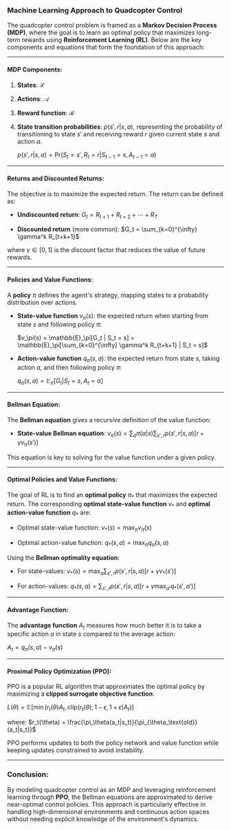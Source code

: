 ### Machine Learning Approach to Quadcopter Control

The quadcopter control problem is framed as a **Markov Decision Process (MDP)**, where the goal is to learn an optimal policy that maximizes long-term rewards using **Reinforcement Learning (RL)**. Below are the key components and equations that form the foundation of this approach:

---

#### **MDP Components**:
1. **States**: $`\mathcal{S}`$ 
2. **Actions**: $`\mathcal{A}`$ 
3. **Reward function**: $`\mathcal{R}`$ 
4. **State transition probabilities**: $`p(s', r|s, a)`$, representing the probability of transitioning to state $`s'`$ and receiving reward $`r`$ given current state $`s`$ and action $`a`$.

   $`p(s', r|s, a) = \text{Pr}(S_t = s', R_t = r | S_{t-1} = s, A_{t-1} = a)`$

---

#### **Returns and Discounted Returns**:
The objective is to maximize the expected return. The return can be defined as:

- **Undiscounted return**:
  $`G_t = R_{t+1} + R_{t+2} + \cdots + R_T`$

- **Discounted return** (more common):
  $`G_t = \sum_{k=0}^{\infty} \gamma^k R_{t+k+1}`$

where $`\gamma \in [0,1]`$ is the discount factor that reduces the value of future rewards.

---

#### **Policies and Value Functions**:
A **policy** $`\pi`$ defines the agent's strategy, mapping states to a probability distribution over actions.

- **State-value function** $`v_\pi(s)`$: the expected return when starting from state $`s`$ and following policy $`\pi`$:

  $`v_\pi(s) = \mathbb{E}_\pi[G_t | S_t = s] = \mathbb{E}_\pi[\sum_{k=0}^{\infty} \gamma^k R_{t+k+1} | S_t = s]`$

- **Action-value function** $`q_\pi(s, a)`$: the expected return from state $`s`$, taking action $`a`$, and then following policy $`\pi`$:

  $`q_\pi(s,a) = \mathbb{E}_\pi[G_t | S_t = s, A_t = a]`$

---

#### **Bellman Equation**:
The **Bellman equation** gives a recursive definition of the value function:

- **State-value Bellman equation**:
  $`v_\pi(s) = \sum_a \pi(a|s) \sum_{s',r} p(s', r | s, a) [r + \gamma v_\pi(s')]`$

This equation is key to solving for the value function under a given policy.

---

#### **Optimal Policies and Value Functions**:
The goal of RL is to find an **optimal policy** $`\pi_*`$ that maximizes the expected return. The corresponding **optimal state-value function** $`v_*`$ and **optimal action-value function** $`q_*`$ are:

- Optimal state-value function:
  $`v_*(s) = \max_\pi v_\pi(s)`$

- Optimal action-value function:
  $`q_*(s,a) = \max_\pi q_\pi(s,a)`$

Using the **Bellman optimality equation**:

- For state-values:
  $`v_*(s) = \max_{a} \sum_{s', r} p(s', r|s,a)[r + \gamma v_*(s')]`$

- For action-values:
  $`q_*(s,a) = \sum_{s', r} p(s', r|s,a)[r + \gamma \max_{a'} q_*(s', a')]`$

---

#### **Advantage Function**:
The **advantage function** $`A_t`$ measures how much better it is to take a specific action $`a`$ in state $`s`$ compared to the average action:

$`A_t = q_\pi(s, a) - v_\pi(s)`$

---

#### **Proximal Policy Optimization (PPO)**:
PPO is a popular RL algorithm that approximates the optimal policy by maximizing a **clipped surrogate objective function**:

$`L(\theta) = \mathbb{E}[\min(r_t(\theta)A_t, \text{clip}(r_t(\theta), 1-\epsilon, 1+\epsilon)A_t)]`$

where:
$`r_t(\theta) = \frac{\pi_\theta(a_t|s_t)}{\pi_{\theta_\text{old}}(a_t|s_t)}`$

PPO performs updates to both the policy network and value function while keeping updates constrained to avoid instability.

---

### Conclusion:
By modeling quadcopter control as an MDP and leveraging reinforcement learning through **PPO**, the Bellman equations are approximated to derive near-optimal control policies. This approach is particularly effective in handling high-dimensional environments and continuous action spaces without needing explicit knowledge of the environment's dynamics.
